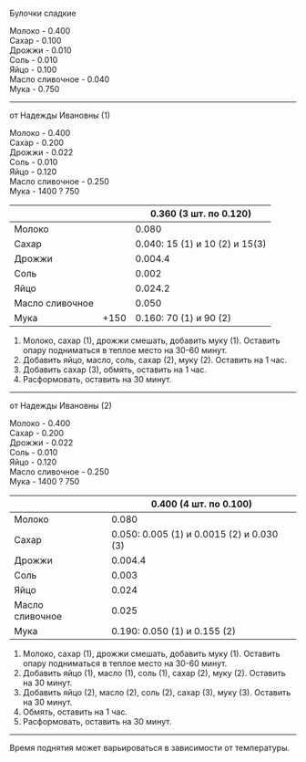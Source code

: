 Булочки сладкие

Молоко - 0.400  
Сахар - 0.100  
Дрожжи - 0.010  
Соль - 0.010  
Яйцо - 0.100  
Масло сливочное - 0.040  
Мука - 0.750  

---
от Надежды Ивановны (1)

Молоко - 0.400  
Сахар - 0.200   
Дрожжи - 0.022   
Соль - 0.010  
Яйцо - 0.120  
Масло сливочное - 0.250  
Мука - 1400 ? 750  

|                 |      | 0.360 (3 шт. по 0.120)         |
| --------------- | ---- | ------------------------------ |
| Молоко          |      | 0.080                          |
| Сахар           |      | 0.040: 15 (1) и 10 (2) и 15(3) |
| Дрожжи          |      | 0.004.4                        |
| Соль            |      | 0.002                          |
| Яйцо            |      | 0.024.2                        |
| Масло сливочное |      | 0.050                          |
| Мука            | +150 | 0.160: 70 (1) и 90 (2)         |
1. Молоко, сахар (1), дрожжи смешать, добавить муку (1). Оставить опару подниматься в теплое место на 30-60 минут.
2. Добавить яйцо, масло, соль, сахар (2), муку (2). Оставить на 1 час.
4. Добавить сахар (3), обмять, оставить на 1 час.
5. Расформовать, оставить на 30 минут.

---
от Надежды Ивановны (2)

Молоко - 0.400  
Сахар - 0.200   
Дрожжи - 0.022   
Соль - 0.010  
Яйцо - 0.120  
Масло сливочное - 0.250  
Мука - 1400 ? 750  

|                 |     | 0.400 (4 шт. по 0.100)                    |
| --------------- | --- | ----------------------------------------- |
| Молоко          |     | 0.080                                     |
| Сахар           |     | 0.050: 0.005 (1) и 0.0015 (2) и 0.030 (3) |
| Дрожжи          |     | 0.004.4                                   |
| Соль            |     | 0.003                                     |
| Яйцо            |     | 0.024                                     |
| Масло сливочное |     | 0.025                                     |
| Мука            |     | 0.190: 0.050 (1) и 0.155 (2)              |
1. Молоко, сахар (1), дрожжи смешать, добавить муку (1). Оставить опару подниматься в теплое место на 30-60 минут.
2. Добавить яйцо (1), масло (1), соль (1), сахар (2), муку (2). Оставить на 30 минут.
4. Добавить яйцо (2), масло (2), соль (2), сахар (3), муку (3). Оставить на 30 минут.
5. Обмять, оставить на 1 час.
6. Расформовать, оставить на 30 минут.

---

Время поднятия может варьироваться в зависимости от температуры.